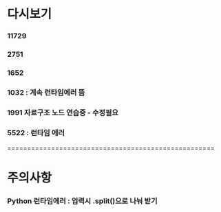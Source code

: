 # 다시보기
### 11729
### 2751
### 1652
### 1032 : 계속 런타임에러 뜸
### 1991 자료구조 노드 연습중 - 수정필요
### 5522 : 런타임 에러
====================================================
# 주의사항
### Python 런타임에러 : 입력시 .split()으로 나눠 받기